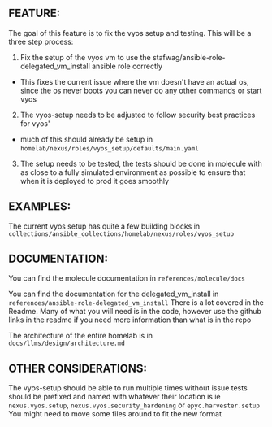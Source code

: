 ## FEATURE:

The goal of this feature is to fix the vyos setup and testing. This will be a three step process:

1. Fix the setup of the vyos vm to use the stafwag/ansible-role-delegated_vm_install ansible role correctly
- This fixes the current issue where the vm doesn't have an actual os, since the os never boots you can never do any other commands or start vyos
2. The vyos-setup needs to be adjusted to follow security best practices for vyos'
- much of this should already be setup in `homelab/nexus/roles/vyos_setup/defaults/main.yaml`
3. The setup needs to be tested, the tests should be done in molecule with as close to a fully simulated environment as possible to ensure that when it is deployed to prod it goes smoothly

## EXAMPLES:

The current vyos setup has quite a few building blocks in `collections/ansible_collections/homelab/nexus/roles/vyos_setup`

## DOCUMENTATION:

You can find the molecule documentation in `references/molecule/docs`

You can find the documentation for the delegated_vm_install in `references/ansible-role-delegated_vm_install`
There is a lot covered in the Readme. Many of what you will need is in the code, however use the github links in the readme if you need more information than what is in the repo

The architecture of the entire homelab is in `docs/llms/design/architecture.md`

## OTHER CONSIDERATIONS:

The vyos-setup should be able to run multiple times without issue
tests should be prefixed and named with whatever their location is ie `nexus.vyos.setup`, `nexus.vyos.security_hardening` or `epyc.harvester.setup`
You might need to move some files around to fit the new format
